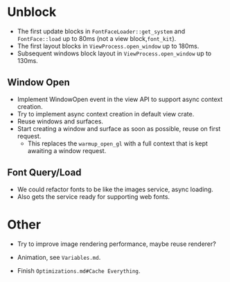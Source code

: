 # Unblock

* The first update blocks in `FontFaceLoader::get_system` and `FontFace::load` up to 80ms (not a view block,`font_kit`).
* The first layout blocks in `ViewProcess.open_window` up to 180ms.
* Subsequent windows block layout in `ViewProcess.open_window` up to 130ms.

## Window Open

* Implement WindowOpen event in the view API to support async context creation.
* Try to implement async context creation in default view crate.
* Reuse windows and surfaces.
* Start creating a window and surface as soon as possible, reuse on first request.
    - This replaces the `warmup_open_gl` with a full context that is kept awaiting a window request.

## Font Query/Load

* We could refactor fonts to be like the images service, async loading.
* Also gets the service ready for supporting web fonts.

# Other

* Try to improve image rendering performance, maybe reuse renderer?

* Animation, see `Variables.md`.
* Finish `Optimizations.md#Cache Everything`.